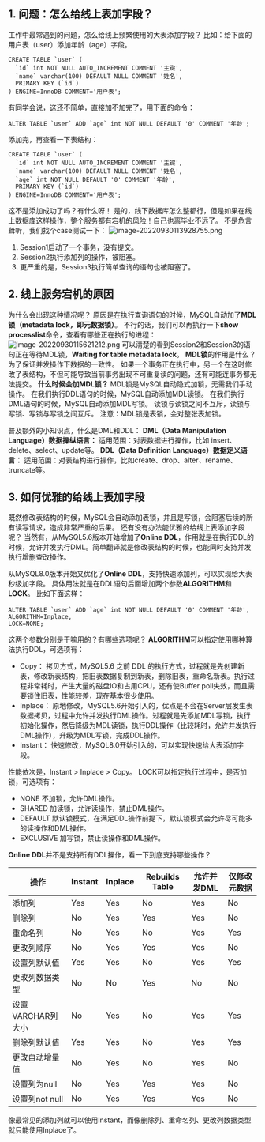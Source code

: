 ## 1. 问题：怎么给线上表加字段？
工作中最常遇到的问题，怎么给线上频繁使用的大表添加字段？
比如：给下面的用户表（user）添加年龄（age）字段。
```
CREATE TABLE `user` (
  `id` int NOT NULL AUTO_INCREMENT COMMENT '主键',
  `name` varchar(100) DEFAULT NULL COMMENT '姓名',
  PRIMARY KEY (`id`)
) ENGINE=InnoDB COMMENT='用户表';
```
有同学会说，这还不简单，直接加不加完了，用下面的命令：
```
ALTER TABLE `user` ADD `age` int NOT NULL DEFAULT '0' COMMENT '年龄';
```
添加完，再查看一下表结构：
```
CREATE TABLE `user` (
  `id` int NOT NULL AUTO_INCREMENT COMMENT '主键',
  `name` varchar(100) DEFAULT NULL COMMENT '姓名',
  `age` int NOT NULL DEFAULT '0' COMMENT '年龄',
  PRIMARY KEY (`id`)
) ENGINE=InnoDB COMMENT='用户表';
```
这不是添加成功了吗？有什么呀！
是的，线下数据库怎么整都行，但是如果在线上数据库这样操作，整个服务都有宕机的风险！自己也离毕业不远了。
不是危言耸听，我们找个case测试一下：
![image-20220930113928755.png](https://cdn.nlark.com/yuque/0/2023/png/12651402/1686489361799-be5ee556-be2b-4cc9-b609-3ab9637b26d9.png#averageHue=%23f6f3e6&clientId=u04d010b7-2d98-4&from=paste&height=652&id=u0d47ee66&originHeight=652&originWidth=1528&originalType=binary&ratio=1&rotation=0&showTitle=false&size=61171&status=done&style=none&taskId=u06ec6b73-5263-4328-8fc8-ba0076e3748&title=&width=1528)

1. Session1启动了一个事务，没有提交。
2. Session2执行添加列的操作，被阻塞。
3. 更严重的是，Session3执行简单查询的语句也被阻塞了。
## 2. 线上服务宕机的原因
为什么会出现这种情况呢？
原因是在执行查询语句的时候，MySQL自动加了**MDL锁（metadata lock，即元数据锁）**。
不行的话，我们可以再执行一下**show processlist**命令，查看有哪些正在执行的进程：
![image-20220930115621212.png](https://cdn.nlark.com/yuque/0/2023/png/12651402/1686489370419-9c34a3fd-0109-4b8a-be18-1ba378a6609e.png#averageHue=%23f3d8d5&clientId=u04d010b7-2d98-4&from=paste&height=450&id=u612e01b3&originHeight=450&originWidth=2508&originalType=binary&ratio=1&rotation=0&showTitle=false&size=292945&status=done&style=none&taskId=ucf63f866-e42b-4d89-b744-a38f81125c4&title=&width=2508)
可以清楚的看到Session2和Session3的语句正在等待MDL锁，**Waiting for table metadata lock**。
**MDL锁**的作用是什么？
为了保证并发操作下数据的一致性。
如果一个事务正在执行中，另一个在这时修改了表结构，不但可能导致当前事务出现不可重复读的问题，还有可能连事务都无法提交。
**什么时候会加MDL锁？**
MDL锁是MySQL自动隐式加锁，无需我们手动操作。
在我们执行DDL语句的时候，MySQL自动添加MDL读锁。
在我们执行DML语句的时候，MySQL自动添加MDL写锁。
读锁与读锁之间不互斥，读锁与写锁、写锁与写锁之间互斥。
注意：MDL锁是表锁，会对整张表加锁。

普及额外的小知识点，什么是DML和DDL：
**DML（Data Manipulation Language）数据操纵语言：**
适用范围：对表数据进行操作，比如 insert、delete、select、update等。
**DDL（Data Definition Language）数据定义语言：**
适用范围：对表结构进行操作，比如create、drop、alter、rename、truncate等。
## 3. 如何优雅的给线上表加字段
既然修改表结构的时候，MySQL会自动添加表锁，并且是写锁，会阻塞后续的所有读写请求，造成非常严重的后果。
还有没有办法能优雅的给线上表添加字段呢？
当然有，从MySQL5.6版本开始增加了**Online DDL**，作用就是在执行DDL的时候，允许并发执行DML。简单翻译就是修改表结构的时候，也能同时支持并发执行增删查改操作。

从MySQL8.0版本开始又优化了**Online DDL**，支持快速添加列，可以实现给大表秒级加字段。
具体用法就是在DDL语句后面增加两个参数**ALGORITHM**和**LOCK**。
比如下面这样：
```
ALTER TABLE `user` ADD `age` int NOT NULL DEFAULT '0' COMMENT '年龄', 
ALGORITHM=Inplace, 
LOCK=NONE;
```
这两个参数分别是干嘛用的？有哪些选项呢？
**ALGORITHM**可以指定使用哪种算法执行DDL，可选项有：

-  Copy：
拷贝方式，MySQL5.6 之前 DDL 的执行方式，过程就是先创建新表，修改新表结构，把旧表数据复制到新表，删除旧表，重命名新表。执行过程非常耗时，产生大量的磁盘IO和占用CPU，还有使Buffer poll失效，而且需要锁住旧表，性能较差，现在基本很少使用。 
-  Inplace：
原地修改，MySQL5.6开始引入的，优点是不会在Server层发生表数据拷贝，过程中允许并发执行DML操作。过程就是先添加MDL写锁，执行初始化操作，然后降级为MDL读锁，执行DDL操作（比较耗时，允许并发执行DML操作），升级为MDL写锁，完成DDL操作。 
-  Instant：
快速修改，MySQL8.0开始引入的，可以实现快速给大表添加字段。 

性能依次是，Instant > Inplace > Copy。
LOCK可以指定执行过程中，是否加锁，可选项有：

-  NONE
不加锁，允许DML操作。 
-  SHARED
加读锁，允许读操作，禁止DML操作。 
-  DEFAULT
默认锁模式，在满足DDL操作前提下，默认锁模式会允许尽可能多的读操作和DML操作。 
-  EXCLUSIVE
加写锁，禁止读操作和DML操作。 

**Online DDL**并不是支持所有DDL操作，看一下到底支持哪些操作？

| **操作** | **Instant** | **Inplace** | **Rebuilds Table** | **允许并发DML** | **仅修改元数据** |
| --- | --- | --- | --- | --- | --- |
| 添加列 | Yes | Yes | No | Yes | No |
| 删除列 | No | Yes | Yes | Yes | No |
| 重命名列 | No | Yes | No | Yes | Yes |
| 更改列顺序 | No | Yes | Yes | Yes | No |
| 设置列默认值 | Yes | Yes | No | Yes | Yes |
| 更改列数据类型 | No | No | Yes | No | No |
| 设置VARCHAR列大小 | No | Yes | No | Yes | Yes |
| 删除列默认值 | Yes | Yes | No | Yes | Yes |
| 更改自动增量值 | No | Yes | No | Yes | No |
| 设置列为null | No | Yes | Yes | Yes | No |
| 设置列not null | No | Yes | Yes | Yes | No |

像最常见的添加列就可以使用Instant，而像删除列、重命名列、更改列数据类型就只能使用Inplace了。
